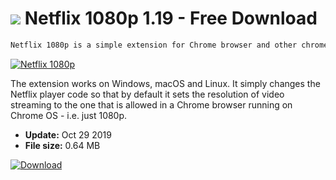 # ![](https://cdn.softexe.net/static/icon/win.gif) Netflix 1080p 1.19 - Free Download

```sh
Netflix 1080p is a simple extension for Chrome browser and other chrome browsers, which allows you to view video content from the most popular video streaming service in 1080p (FullHD) - just like in the Microsoft Edge browser.
```
[![Netflix 1080p](https:https://tse1.mm.bing.net/th?id=OIP.aH9JUjKL4BGI-bzJ1TTyYAHaEs&pid=Api)](https://softexe.net/win/internet/browser-add-ons/netflix-1080p:pRfeh.html)

The extension works on Windows, macOS and Linux. It simply changes the Netflix player code so that by default it sets the resolution of video streaming to the one that is allowed in a Chrome browser running on Chrome OS - i.e. just 1080p.


- **Update:** Oct 29 2019
- **File size:** 0.64 MB

[![Download](https://cdn.softexe.net/static/img/download.png)](https://softexe.net/win/internet/browser-add-ons/netflix-1080p:pRfeh.html)


